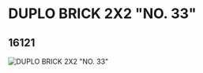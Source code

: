 # DUPLO BRICK 2X2 "NO. 33"
## 16121
![DUPLO BRICK 2X2 "NO. 33"](https://lc-www-live-s.legocdn.com/media/bricks/5/2/6060964.jpg)